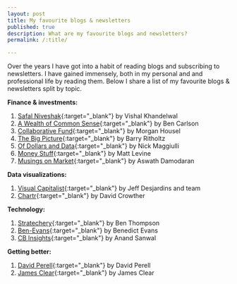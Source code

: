 ```yaml
---
layout: post
title: My favourite blogs & newsletters
published: true
description: What are my favourite blogs and newsletters?
permalink: /:title/

---
```


Over the years I have got into a habit of reading blogs and subscribing to newsletters. I have gained immensely, both in my personal and and professional life by reading them. Below I share a list of my favourite blogs & newsletters split by topic. 

__Finance & investments:__

1. [Safal Niveshak](https://www.safalniveshak.com/){:target="_blank"} by Vishal Khandelwal
2. [A Wealth of Common Sense](https://awealthofcommonsense.com/){:target="_blank"} by Ben Carlson​
3. [Collaborative Fund](https://www.collaborativefund.com/blog/){:target="_blank"} by Morgan Housel
4. [The Big Picture](https://ritholtz.com/){:target="_blank"} by Barry Ritholtz
5. [Of Dollars and Data](http://ofdollarsanddata.com/){:target="_blank"} by Nick Maggiulli  
6. [Money Stuff](https://www.bloomberg.com/opinion/authors/ARbTQlRLRjE/matthew-s-levine){:target="_blank"} by Matt Levine
7. [Musings on Market](http://aswathdamodaran.blogspot.com/){:target="_blank"} by Aswath Damodaran

__Data visualizations:__

1. [Visual Capitalist](https://www.visualcapitalist.com/){:target="_blank"} by Jeff Desjardins and team
2. [Chartr](https://www.chartr.co/){:target="_blank"} by David Crowther

__Technology:__

1. [Stratechery](https://stratechery.com/){:target="_blank"} by Ben Thompson
2. [Ben-Evans](https://www.ben-evans.com/){:target="_blank"} by Benedict Evans
3. [CB Insights](https://www.cbinsights.com/newsletter){:target="_blank"} by Anand Sanwal

__Getting better:__

1. [David Perell](https://www.perell.com/){:target="_blank"} by David Perell
2. [James Clear](https://jamesclear.com/){:target="_blank"} by James Clear


